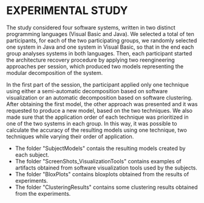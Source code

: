 # EXPERIMENTAL STUDY


The study considered four software systems, written in two distinct programming languages (Visual Basic and Java). We selected a total of ten participants, for each of the two participating groups, we randomly selected one system in Java and one system in Visual Basic, so that in the end each group analyses systems in both languages. Then, each participant started the architecture recovery procedure by applying two reengineering approaches per session, which produced two models representing the modular decomposition of the system.



In the first part of the session, the participant applied only one technique using either a semi-automatic decomposition based on software visualization or an automatic decomposition based on software clustering.   After obtaining the first model, the other approach was presented and it was requested to produce a new model, based on the two techniques.  We also made sure that the application order of each technique was prioritized in one of the two systems in each group.  In this way, it was possible to calculate the accuracy of the resulting models using one technique, two techniques while varying their order of application.
 

  - The folder "SubjectModels" contais the resulting models created by each subject.
  - The folder "ScreenShots_VisualizationTools" contains examples of artifacts obtained from software visualization tools used by the subjects.
  - The folder "BloxPlots" contains bloxplots obtained from the results of experiments.
  - The folder "ClusteringResults" contains some clustering results obtained from the experiments.